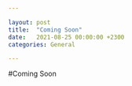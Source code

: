 ```yaml
---

layout: post
title:  "Coming Soon"
date:   2021-08-25 00:00:00 +2300
categories: General

---
```


#Coming Soon
